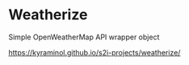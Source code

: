 # Weatherize

Simple OpenWeatherMap API wrapper object

https://kyraminol.github.io/s2i-projects/weatherize/
